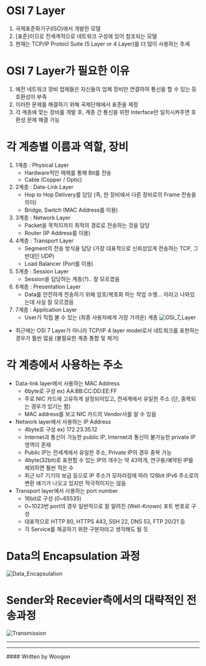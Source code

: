﻿# OSI 7 Layer
1. 국제표준화기구(ISO)에서 개발한 모델
2. [표준]이므로 전세계적으로 네트워크 구성에 있어 참조되는 모델
3. 현재는 TCP/IP Protocl Suite (5 Layer or 4 Layer)를 더 많이 사용하는 추세
# OSI 7 Layer가 필요한 이유
1. 예전 네트워크 장비 업체들은 자신들의 업체 장비만 연결하여 통신을 할 수 있는 등 호환성이 부족
2. 이러한 문제를 해결하기 위해 국제단체에서 표준을 제정
3. 각 계층에 맞는 장비를 개발 후, 계층 간 통신을 위한 Interface만 일치시켜주면 호환성 문제 해결 가능
# 각 계층별 이름과 역할, 장비
1. 1계층 : Physical Layer
	- Hardware적인 매체를 통해 Bit를 전송
	- Cable (Copper / Optic)
2. 2계층 : Data-Link Layer
	- Hop to Hop Delivery를 담당 (즉, 한 장비에서 다른 장비로의 Frame 전송을 의미)
	- Bridge, Switch (MAC Address를 이용)
3. 3계층 : Network Layer
	- Packet을 목적지까지 최적의 경로로 전송하는 것을 담당
	- Router (IP Address를 이용)
4. 4계층 : Transport Layer
	- Segment의 전송 방식을 담당 (가장 대표적으로 신뢰성있게 전송하는 TCP, 그 반대인 UDP)
	- Load Balancer (Port를 이용)
5. 5계층 : Session Layer
	- Session을 담당하는 계층(?).. 잘 모르겠음
6. 6계층 : Presentation Layer
	- Data를 안전하게 전송하기 위해 암호/복호화 하는 작업 수행... 이라고 나와있는데 사실 잘 모르겠음
7. 7계층 : Application Layer
	- User가 직접 볼 수 있는 (최종 사용자에게 가장 가까운) 계층
![OSI_7_Layer](https://t1.daumcdn.net/cfile/tistory/99B9493359B6408E23)
* 최근에는 OSI 7 Layer가 아니라 TCP/IP 4 layer model로서 네트워크를 표현하는 경우가 훨씬 많음 (불필요한 계층 통합 및 제거)
# 각 계층에서 사용하는 주소
* Data-link layer에서 사용하는 MAC Address
	- 6byte로 구성 ex) AA:BB:CC:DD:EE:FF
	- 주로 NIC 카드에 고유하게 설정되어있고, 전세계에서 유일한 주소 (단, 중복되는 경우가 있기는 함)
	- MAC address를 보고 NIC 카드의 Vendor사를 알 수 있음
* Network layer에서 사용하는 IP Address
	- 4byte로 구성 ex) 172.23.35.12
	- Internet과 통신이 가능한 public IP, Internet과 통신이 불가능한 private IP 영역이 존재
	- Public IP는 전세계에서 유일한 주소, Private IP의 경우 중복 가능
	- 4byte(32bit)로 표현할 수 있는 IP의 개수는 약 43억개, 연구용/예약된 IP를 제외하면 훨씬 적은 수
	- 최근 IoT 기기의 보급 등으로 IP 주소가 모자라짐에 따라 128bit IPv6 주소로의 변환 얘기가 나오고 있지만 적극적이지는 않음
* Transport layer에서 사용하는 port number
	- 16bit로 구성 (0~65535)
	- 0~1023번 port의 경우 일반적으로 잘 알려진 (Well-Known) 포트 번호로 구성
	- 대표적으로 HTTP 80, HTTPS 443, SSH 22, DNS 53, FTP 20/21 등
	- 각 Service를 제공하기 위한 구분자라고 생각해도 될 듯
# Data의 Encapsulation 과정
![Data_Encapsulation](https://i.stack.imgur.com/Hi3zX.jpg)
# Sender와 Recevier측에서의 대략적인 전송과정
![Transmission](https://ccnabasics.files.wordpress.com/2012/12/122012_1626_osireferenc6.png?w=600)
<hr/>
<hr/>
#### Written by Woogon